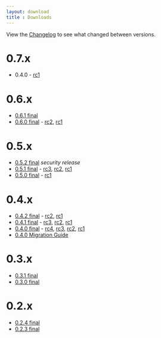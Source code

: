 ```yaml
---
layout: download
title : Downloads
---
```


View the [Changelog](https://github.com/linkedin/inject/blob/master/CHANGELOG.md) to see what changed between versions.

# 0.7.x

* 0.4.0 - [rc1](0.7.x/inject-0.7.0-rc1.zip)

# 0.6.x

* [0.6.1 final](0.6.x/inject-0.6.1.tgz)
* [0.6.0 final](0.6.x/inject-0.6.0.tgz) - [rc2](0.6.x/inject-0.6.0-rc2.tgz), [rc1](0.6.x/inject-0.6.0-rc1.tgz)

# 0.5.x

* [0.5.2 final](0.5.x/inject-0.5.2.tgz) _security release_
* [0.5.1 final](0.5.x/inject-0.5.1.tgz) - [rc3](0.5.x/inject-0.5.1-rc3.tgz), [rc2](0.5.x/inject-0.5.1-rc2.tgz), [rc1](0.5.x/inject-0.5.1-rc1.tgz)
* [0.5.0 final](0.5.x/inject-0.5.0.tgz) - [rc1](0.5.x/inject-0.5.0-rc1.tgz)

# 0.4.x

* [0.4.2 final](v0.4.x/inject-v0.4.2.zip) - [rc2](v0.4.x/inject-v0.4.2-rc2.zip), [rc1](v0.4.x/inject-v0.4.2-rc1.zip)
* [0.4.1 final](v0.4.x/inject-v0.4.1.zip) - [rc3](v0.4.x/inject-v0.4.1rc3.zip), [rc2](v0.4.x/inject-v0.4.1rc2.zip), [rc1](v0.4.x/inject-v0.4.1rc1.zip)
* [0.4.0 final](v0.4.x/inject-v0.4.0.zip) - [rc4](v0.4.x/inject-v0.4.0rc4.zip), [rc3](v0.4.x/inject-v0.4.0rc3.zip), [rc2](v0.4.x/inject-v0.4.0rc2.zip), [rc1](v0.4.x/inject-v0.4.0rc1.zip)
* [0.4.0 Migration Guide](v0.4.x/migration-guide.html)

# 0.3.x

* [0.3.1 final](v0.3.x/inject-v0.3.1.zip)
* [0.3.0 final](v0.3.x/inject-v0.3.0.zip)

# 0.2.x

* [0.2.4 final](v0.2.x/inject-v0.2.4.zip)
* [0.2.3 final](v0.2.x/inject-v0.2.3.zip)
